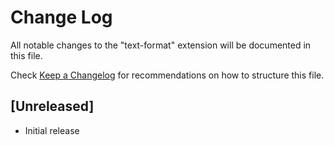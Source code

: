 # Change Log

All notable changes to the "text-format" extension will be documented in this file.

Check [Keep a Changelog](http://keepachangelog.com/) for recommendations on how to structure this file.

## [Unreleased]

- Initial release